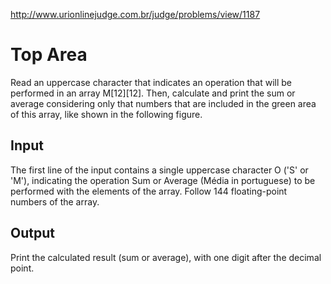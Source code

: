 http://www.urionlinejudge.com.br/judge/problems/view/1187

# Top Area

Read an uppercase character that indicates an operation that will be performed
in an array M[12][12]. Then, calculate and print the sum or average
considering only that numbers that are included in the green area of this
array, like shown in the following figure.

## Input

The first line of the input contains a single uppercase character O ('S' or
'M'), indicating the operation Sum or Average (Média in portuguese) to be
performed with the elements of the array. Follow 144 floating-point numbers of
the array.

## Output

Print the calculated result (sum or average), with one digit after the decimal
point.
